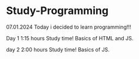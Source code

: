 # Study-Programming
07.01.2024
Today i decided to learn programming!!!

Day 1
1:15 hours Study time!
Basics of HTML and JS.

day 2
2:00 hours Study time!
Basics of JS.
